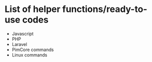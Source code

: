 # List of helper functions/ready-to-use codes
- Javascript
- PHP
- Laravel
- PimCore commands
- Linux commands
